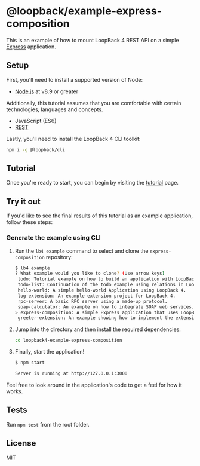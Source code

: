 # @loopback/example-express-composition

This is an example of how to mount LoopBack 4 REST API on a simple
[Express](https://expressjs.com) application.

## Setup

First, you'll need to install a supported version of Node:

- [Node.js](https://nodejs.org/en/) at v8.9 or greater

Additionally, this tutorial assumes that you are comfortable with certain
technologies, languages and concepts.

- JavaScript (ES6)
- [REST](http://www.restapitutorial.com/lessons/whatisrest.html)

Lastly, you'll need to install the LoopBack 4 CLI toolkit:

```sh
npm i -g @loopback/cli
```

## Tutorial

Once you're ready to start, you can begin by visiting the
[tutorial](http://loopback.io/doc/en/lb4/express-with-lb4-rest-tutorial.html)
page.

## Try it out

If you'd like to see the final results of this tutorial as an example
application, follow these steps:

### Generate the example using CLI

1. Run the `lb4 example` command to select and clone the `express-composition`
   repository:

   ```sh
   $ lb4 example
   ? What example would you like to clone? (Use arrow keys)
    todo: Tutorial example on how to build an application with LoopBack 4.
    todo-list: Continuation of the todo example using relations in LoopBack 4.
    hello-world: A simple hello-world Application using LoopBack 4.
    log-extension: An example extension project for LoopBack 4.
    rpc-server: A basic RPC server using a made-up protocol.
    soap-calculator: An example on how to integrate SOAP web services.
   > express-composition: A simple Express application that uses LoopBack 4 REST API.
    greeter-extension: An example showing how to implement the extension point/extension pattern.
   ```

2. Jump into the directory and then install the required dependencies:

   ```sh
   cd loopback4-example-express-composition
   ```

3. Finally, start the application!

   ```sh
   $ npm start

   Server is running at http://127.0.0.1:3000
   ```

Feel free to look around in the application's code to get a feel for how it
works.

## Tests

Run `npm test` from the root folder.

## License

MIT
